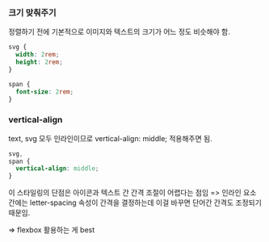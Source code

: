 ### 크기 맞춰주기

정렬하기 전에 기본적으로 이미지와 텍스트의 크기가 어느 정도 비슷해야 함.

```css
svg {
  width: 2rem;
  height: 2rem;
}

span {
  font-size: 2rem;
}
```

### vertical-align

text, svg 모두 인라인이므로 vertical-align: middle; 적용해주면 됨.

```css
svg,
span {
  vertical-align: middle;
}
```

이 스타일링의 단점은 아이콘과 텍스트 간 간격 조절이 어렵다는 점임 => 인라인 요소 간에는 letter-spacing 속성이 간격을 결정하는데 이걸 바꾸면 단어간 간격도 조정되기 때문임.

=> flexbox 활용하는 게 best
